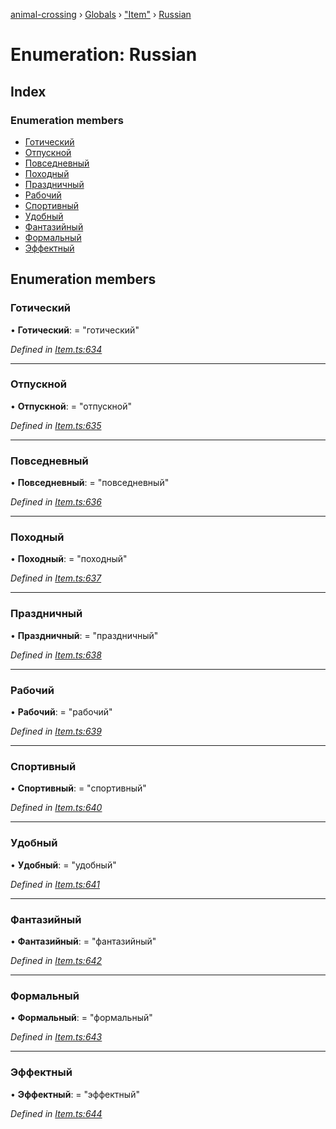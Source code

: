 [animal-crossing](../README.md) › [Globals](../globals.md) › ["Item"](../modules/_item_.md) › [Russian](_item_.russian.md)

# Enumeration: Russian

## Index

### Enumeration members

* [Готический](_item_.russian.md#готический)
* [Отпускной](_item_.russian.md#отпускной)
* [Повседневный](_item_.russian.md#повседневный)
* [Походный](_item_.russian.md#походный)
* [Праздничный](_item_.russian.md#праздничный)
* [Рабочий](_item_.russian.md#рабочий)
* [Спортивный](_item_.russian.md#спортивный)
* [Удобный](_item_.russian.md#удобный)
* [Фантазийный](_item_.russian.md#фантазийный)
* [Формальный](_item_.russian.md#формальный)
* [Эффектный](_item_.russian.md#эффектный)

## Enumeration members

###  Готический

• **Готический**: = "готический"

*Defined in [Item.ts:634](https://github.com/Norviah/animal-crossing/blob/26c21f5/module/types/Item.ts#L634)*

___

###  Отпускной

• **Отпускной**: = "отпускной"

*Defined in [Item.ts:635](https://github.com/Norviah/animal-crossing/blob/26c21f5/module/types/Item.ts#L635)*

___

###  Повседневный

• **Повседневный**: = "повседневный"

*Defined in [Item.ts:636](https://github.com/Norviah/animal-crossing/blob/26c21f5/module/types/Item.ts#L636)*

___

###  Походный

• **Походный**: = "походный"

*Defined in [Item.ts:637](https://github.com/Norviah/animal-crossing/blob/26c21f5/module/types/Item.ts#L637)*

___

###  Праздничный

• **Праздничный**: = "праздничный"

*Defined in [Item.ts:638](https://github.com/Norviah/animal-crossing/blob/26c21f5/module/types/Item.ts#L638)*

___

###  Рабочий

• **Рабочий**: = "рабочий"

*Defined in [Item.ts:639](https://github.com/Norviah/animal-crossing/blob/26c21f5/module/types/Item.ts#L639)*

___

###  Спортивный

• **Спортивный**: = "спортивный"

*Defined in [Item.ts:640](https://github.com/Norviah/animal-crossing/blob/26c21f5/module/types/Item.ts#L640)*

___

###  Удобный

• **Удобный**: = "удобный"

*Defined in [Item.ts:641](https://github.com/Norviah/animal-crossing/blob/26c21f5/module/types/Item.ts#L641)*

___

###  Фантазийный

• **Фантазийный**: = "фантазийный"

*Defined in [Item.ts:642](https://github.com/Norviah/animal-crossing/blob/26c21f5/module/types/Item.ts#L642)*

___

###  Формальный

• **Формальный**: = "формальный"

*Defined in [Item.ts:643](https://github.com/Norviah/animal-crossing/blob/26c21f5/module/types/Item.ts#L643)*

___

###  Эффектный

• **Эффектный**: = "эффектный"

*Defined in [Item.ts:644](https://github.com/Norviah/animal-crossing/blob/26c21f5/module/types/Item.ts#L644)*
